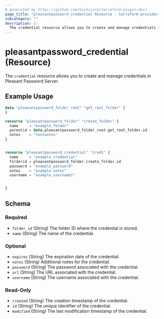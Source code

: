 ```yaml
---
# generated by https://github.com/hashicorp/terraform-plugin-docs
page_title: "pleasantpassword_credential Resource - terraform-provider-pleasant-password-server"
subcategory: ""
description: |-
  The credential resource allows you to create and manage credentials in Pleasant Password Server.
---
```


# pleasantpassword_credential (Resource)

The `credential` resource allows you to create and manage credentials in Pleasant Password Server.

## Example Usage

```terraform
data "pleasantpassword_folder_root" "get_root_folder" {
}

resource "pleasantpassword_folder" "create_folder" {
  name     = "example_folder"
  parentid = data.pleasantpassword_folder_root.get_root_folder.id
  notes    = "testnotes"
}


resource "pleasantpassword_credential" "cred1" {
  name     = "example_credential"
  folderid = pleasantpassword_folder.create_folder.id
  password = "example_password"
  notes    = "example notes"
  username = "example_username1"


}
```

<!-- schema generated by tfplugindocs -->
## Schema

### Required

- `folder_id` (String) The folder ID where the credential is stored.
- `name` (String) The name of the credential.

### Optional

- `expires` (String) The expiration date of the credential.
- `notes` (String) Additional notes for the credential.
- `password` (String) The password associated with the credential.
- `url` (String) The URL associated with the credential.
- `username` (String) The username associated with the credential.

### Read-Only

- `created` (String) The creation timestamp of the credential.
- `id` (String) The unique identifier of the credential.
- `modified` (String) The last modification timestamp of the credential.
